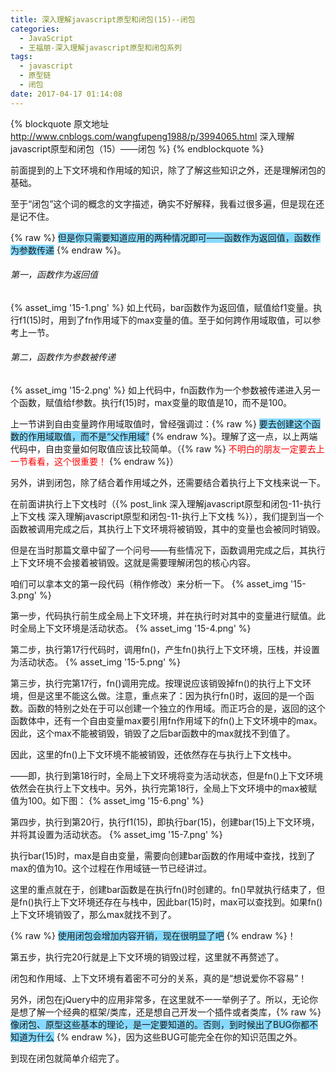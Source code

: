 ```yaml
---
title: 深入理解javascript原型和闭包(15)--闭包
categories:
  - JavaScript
  - 王福朋-深入理解javascript原型和闭包系列
tags:
  - javascript
  - 原型链
  - 闭包
date: 2017-04-17 01:14:08
---
```

{% blockquote 原文地址 http://www.cnblogs.com/wangfupeng1988/p/3994065.html 深入理解javascript原型和闭包（15）——闭包 %}
{% endblockquote %}

前面提到的上下文环境和作用域的知识，除了了解这些知识之外，还是理解闭包的基础。

至于“闭包”这个词的概念的文字描述，确实不好解释，我看过很多遍，但是现在还是记不住。

{% raw %}
 <span style="background-color: #87daff;">但是你只需要知道应用的两种情况即可——函数作为返回值，函数作为参数传递</span>
{% endraw %}。
<!-- more -->

###### 第一，函数作为返回值
{% asset_img '15-1.png' %}
如上代码，bar函数作为返回值，赋值给f1变量。执行f1(15)时，用到了fn作用域下的max变量的值。至于如何跨作用域取值，可以参考上一节。

###### 第二，函数作为参数被传递
{% asset_img '15-2.png' %}
如上代码中，fn函数作为一个参数被传递进入另一个函数，赋值给f参数。执行f(15)时，max变量的取值是10，而不是100。



上一节讲到自由变量跨作用域取值时，曾经强调过：{% raw %}
                        <span style="background-color: #87daff;">要去创建这个函数的作用域取值，而不是“父作用域”</span>
                       {% endraw %}。理解了这一点，以上两端代码中，自由变量如何取值应该比较简单。（{% raw %}
                                                                                           <span style="color: #ff0000;">不明白的朋友一定要去上一节看看，这个很重要！</span>
                                                                                          {% endraw %}）



另外，讲到闭包，除了结合着作用域之外，还需要结合着执行上下文栈来说一下。

在前面讲执行上下文栈时（{% post_link 深入理解javascript原型和闭包-11-执行上下文栈 深入理解javascript原型和闭包-11-执行上下文栈 %}），我们提到当一个函数被调用完成之后，其执行上下文环境将被销毁，其中的变量也会被同时销毁。

但是在当时那篇文章中留了一个问号——有些情况下，函数调用完成之后，其执行上下文环境不会接着被销毁。这就是需要理解闭包的核心内容。

咱们可以拿本文的第一段代码（稍作修改）来分析一下。
{% asset_img '15-3.png' %}

第一步，代码执行前生成全局上下文环境，并在执行时对其中的变量进行赋值。此时全局上下文环境是活动状态。
{% asset_img '15-4.png' %}

第二步，执行第17行代码时，调用fn()，产生fn()执行上下文环境，压栈，并设置为活动状态。
{% asset_img '15-5.png' %}

第三步，执行完第17行，fn()调用完成。按理说应该销毁掉fn()的执行上下文环境，但是这里不能这么做。注意，重点来了：因为执行fn()时，返回的是一个函数。函数的特别之处在于可以创建一个独立的作用域。而正巧合的是，返回的这个函数体中，还有一个自由变量max要引用fn作用域下的fn()上下文环境中的max。因此，这个max不能被销毁，销毁了之后bar函数中的max就找不到值了。

因此，这里的fn()上下文环境不能被销毁，还依然存在与执行上下文栈中。

——即，执行到第18行时，全局上下文环境将变为活动状态，但是fn()上下文环境依然会在执行上下文栈中。另外，执行完第18行，全局上下文环境中的max被赋值为100。如下图：
{% asset_img '15-6.png' %}

第四步，执行到第20行，执行f1(15)，即执行bar(15)，创建bar(15)上下文环境，并将其设置为活动状态。
{% asset_img '15-7.png' %}

执行bar(15)时，max是自由变量，需要向创建bar函数的作用域中查找，找到了max的值为10。这个过程在作用域链一节已经讲过。

这里的重点就在于，创建bar函数是在执行fn()时创建的。fn()早就执行结束了，但是fn()执行上下文环境还存在与栈中，因此bar(15)时，max可以查找到。如果fn()上下文环境销毁了，那么max就找不到了。

{% raw %}
    <span style="background-color: #87daff;">使用闭包会增加内容开销，现在很明显了吧</span>
{% endraw %}！



第五步，执行完20行就是上下文环境的销毁过程，这里就不再赘述了。



闭包和作用域、上下文环境有着密不可分的关系，真的是“想说爱你不容易”！

另外，闭包在jQuery中的应用非常多，在这里就不一一举例子了。所以，无论你是想了解一个经典的框架/类库，还是想自己开发一个插件或者类库，{% raw %}
                                                                         <span style="background-color: #87daff;">像闭包、原型这些基本的理论，是一定要知道的。否则，到时候出了BUG你都不知道为什么</span>
                                                                     {% endraw %}，因为这些BUG可能完全在你的知识范围之外。



到现在闭包就简单介绍完了。